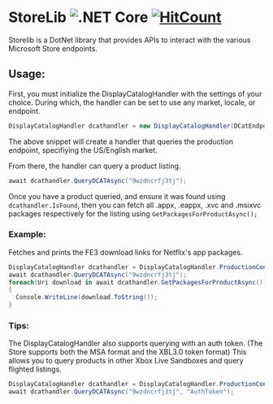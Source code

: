 # StoreLib ![.NET Core](https://github.com/TitleOS/StoreLib/workflows/.NET%20Core/badge.svg?branch=Public) [![HitCount](http://hits.dwyl.com/StoreDev/StoreLib.svg)](http://hits.dwyl.com/StoreDev/StoreLib)
Storelib is a DotNet library that provides APIs to interact with the various Microsoft Store endpoints. 



## Usage:

First, you must initialize the DisplayCatalogHandler with the settings of your choice. During which, the handler can be set to use any market, locale, or endpoint.
```csharp
DisplayCatalogHandler dcathandler = new DisplayCatalogHandler(DCatEndpoint.Production, new Locale(Market.US, Lang.en, true));
```
The above snippet will create a handler that queries the production endpoint, specifiying the US/English market.

From there, the handler can query a product listing.
```csharp
await dcathandler.QueryDCATAsync("9wzdncrfj3tj");
```

Once you have a product queried, and ensure it was found using `dcathandler.IsFound`, then you can fetch all .appx, .eappx, .xvc and .msixvc packages respectively for the listing using `GetPackagesForProductAsync();`

### Example:
Fetches and prints the FE3 download links for Netflix's app packages.
```csharp
DisplayCatalogHandler dcathandler = DisplayCatalogHandler.ProductionConfig();
await dcathandler.QueryDCATAsync("9wzdncrfj3tj");
foreach(Uri download in await dcathandler.GetPackagesForProductAsync())
{
  Console.WriteLine(download.ToString());
}
```

### Tips:

The DisplayCatalogHandler also supports querying with an auth token. (The Store supports both the MSA format and the XBL3.0 token format) This allows you to query products in other Xbox Live Sandboxes and query flighted listings.
```csharp
DisplayCatalogHandler dcathandler = DisplayCatalogHandler.ProductionConfig();
await dcathandler.QueryDCATAsync("9wzdncrfj3tj", "AuthToken");
```
